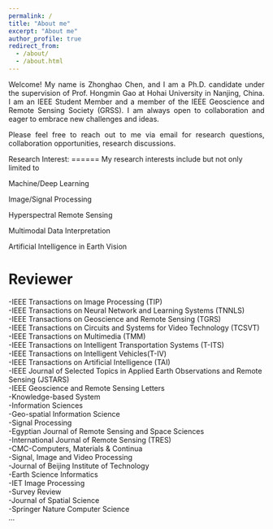 ```yaml
---
permalink: /
title: "About me"
excerpt: "About me"
author_profile: true
redirect_from: 
  - /about/
  - /about.html
---
```

<div style="text-align: justify;">
Welcome! My name is Zhonghao Chen, and I am a Ph.D. candidate under the supervision of Prof. Hongmin Gao at Hohai University in Nanjing, China. I am an IEEE Student Member and a member of the IEEE Geoscience and Remote Sensing Society (GRSS). I am always open to collaboration and eager to embrace new challenges and ideas.<br>

Please feel free to reach out to me via email for research questions, collaboration opportunities, research discussions.
</div>
Research Interest:
======
My research interests include but not only limited to

Machine/Deep Learning

Image/Signal Processing

Hyperspectral Remote Sensing

Multimodal Data Interpretation

Artificial Intelligence in Earth Vision




Reviewer
======
-IEEE Transactions on Image Processing (TIP)<br>
-IEEE Transactions on Neural Network and Learning Systems (TNNLS)<br>
-IEEE Transactions on Geoscience and Remote Sensing (TGRS)<br>
-IEEE Transactions on Circuits and Systems for Video Technology (TCSVT)<br>
-IEEE Transactions on Multimedia (TMM)<br>
-IEEE Transactions on Intelligent Transportation Systems (T-ITS)<br>
-IEEE Transactions on Intelligent Vehicles(T-IV)<br>
-IEEE Transactions on Artificial Intelligence (TAI)<br>
-IEEE Journal of Selected Topics in Applied Earth Observations and Remote Sensing (JSTARS)<br>
-IEEE Geoscience and Remote Sensing Letters<br>
-Knowledge-based System<br>
-Information Sciences<br>
-Geo-spatial Information Science<br>
-Signal Processing<br>
-Egyptian Journal of Remote Sensing and Space Sciences<br>
-International Journal of Remote Sensing (TRES)<br>
-CMC-Computers, Materials & Continua<br>
-Signal, Image and Video Processing<br>
-Journal of Beijing Institute of Technology<br>
-Earth Science Informatics<br>
-IET Image Processing<br>
-Survey Review <br>
-Journal of Spatial Science<br>
-Springer Nature Computer Science<br>
...
